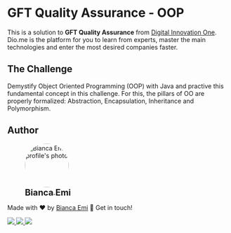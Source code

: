 # GFT Quality Assurance - OOP

This is a solution to <b>GFT Quality Assurance</b> from [Digital Innovation One](https://www.dio.me/en). Dio.me is the platform for you to learn from experts, master the main technologies and enter the most desired companies faster.

## <b>The Challenge</b>
Demystify Object Oriented Programming (OOP) with Java and practive this fundamental concept in this challenge. For this, the pillars of OO are properly formalized: Abstraction, Encapsulation, Inheritance and Polymorphism.

## Author
<div sytle="display: inline-block;">
    <figure>
        <a href="https://github.com/bemibrando" target="_blank">
            <img style="border-radius: 50%;" src="https://avatars.githubusercontent.com/u/102377919?v=4" width="100px" alt="Bianca Emi profile's photo"> <br />
            <sub style="text-align: center; font-size: 1.4em;"><b>Bianca Emi</b></sub>
        </a>
    </figure>
    <p>Made with ♥ by <a href="https://github.com/bemibrando" target="_blank">Bianca Emi</a> 👋 Get in touch!</p>
    <div align="start">
        <a href="https://www.linkedin.com/in/bianca-emi/" target="_blank">
            <img src="https://img.shields.io/badge/LinkedIn-0077B5?style=for-the-badge&logo=linkedin&logoColor=white">
        </a>   
        <a href="https://twitter.com/bemibrando" target="_blank">
            <img src="https://img.shields.io/badge/Twitter-1DA1F2?style=for-the-badge&logo=twitter&logoColor=white">
        </a>   
        <a href="mailto: bemi.brando@outlook.com">
            <img src="https://img.shields.io/badge/bemi.brando@outlook.com-0078D4?style=for-the-badge&logo=microsoft-outlook&logoColor=white">
        </a><br/>
    </div>
</div>